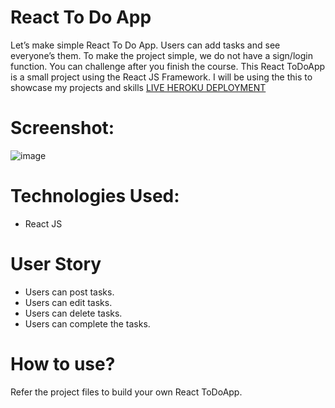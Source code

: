 # React To Do App

Let’s make simple React To Do App. Users can add tasks and see everyone’s them. To make the project simple, we do not have a sign/login function. You can challenge after you finish the course. This React ToDoApp is a small project using the React JS Framework. I will be using the this to showcase my projects and skills [LIVE HEROKU DEPLOYMENT](https://chel-react-to-do-app.herokuapp.com/)

# Screenshot:
![image](https://user-images.githubusercontent.com/107165303/187593982-eb087b40-1d38-4376-a83d-ad7ac496f9d7.png)


# Technologies Used:
* React JS

# User Story
* Users can post tasks.
* Users can edit tasks.
* Users can delete tasks.
* Users can complete the tasks.

# How to use?
Refer the project files to build your own React ToDoApp.
